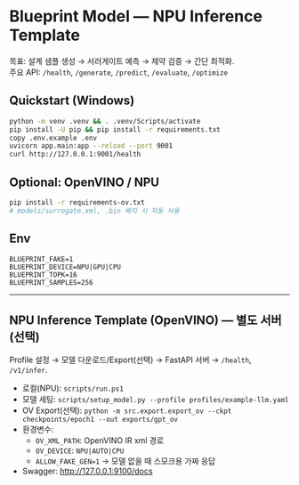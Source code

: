 # Blueprint Model — NPU Inference Template

목표: 설계 샘플 생성 → 서러게이트 예측 → 제약 검증 → 간단 최적화.  
주요 API: `/health`, `/generate`, `/predict`, `/evaluate`, `/optimize`

## Quickstart (Windows)
```bash
python -m venv .venv && . .venv/Scripts/activate
pip install -U pip && pip install -r requirements.txt
copy .env.example .env
uvicorn app.main:app --reload --port 9001
curl http://127.0.0.1:9001/health
```

## Optional: OpenVINO / NPU
```bash
pip install -r requirements-ov.txt
# models/surrogate.xml, .bin 배치 시 자동 사용
```

## Env
```
BLUEPRINT_FAKE=1
BLUEPRINT_DEVICE=NPU|GPU|CPU
BLUEPRINT_TOPK=16
BLUEPRINT_SAMPLES=256
```

---

## NPU Inference Template (OpenVINO) — 별도 서버(선택)

Profile 설정 → 모델 다운로드/Export(선택) → FastAPI 서버 → `/health`, `/v1/infer`.

- 로컬(NPU): `scripts/run.ps1`
- 모델 세팅: `scripts/setup_model.py --profile profiles/example-llm.yaml`
- OV Export(선택): `python -m src.export.export_ov --ckpt checkpoints/epoch1 --out exports/gpt_ov`
- 환경변수:
  - `OV_XML_PATH`: OpenVINO IR xml 경로
  - `OV_DEVICE`: `NPU|AUTO|CPU`
  - `ALLOW_FAKE_GEN=1` → 모델 없을 때 스모크용 가짜 응답
- Swagger: http://127.0.0.1:9100/docs
